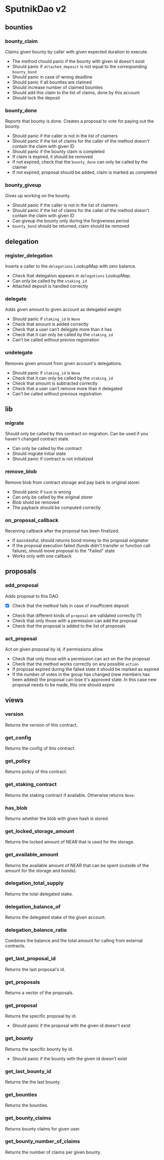 # SputnikDao v2

## bounties

### bounty_claim
Claims given bounty by caller with given expected duration to execute.
- The method chould panic if the bounty with given id doesn't exist
- Should panic if `attached_deposit` is not equal to the corresponding `bounty_bond`
- Should panic in case of wrong deadline
- Should panic if all bounties are claimed
- Should increase number of claimed bounties
- Should add this claim to the list of claims, done by this account
- Should lock the deposit
### bounty_done
Reports that bounty is done. Creates a proposal to vote for paying out the bounty.
- Should panic if the caller is not in the list of claimers
- Should panic if the list of claims for the caller of the method doesn't contain the claim with given ID
- Should panic if the bounty claim is completed
- If claim is expired, it should be removed
- If not expired, check that the `bounty_done` can only be called by the claimer
- If not expired, proposal should be added, claim is marked as completed
### bounty_giveup
Gives up working on the bounty.
- Should panic if the caller is not in the list of claimers
- Should panic if the list of claims for the caller of the method doesn't contain the claim with given ID
- Can giveup the bounty only during the forgiveness period
- `bounty_bond` should be returned, claim should be removed

## delegation

### register_delegation
Inserts a caller to the `delegations` LookupMap with zero balance.
- Check that delegation appears in `delegations` LookupMap.
- Can only be called by the `staking_id`
- Attached deposit is handled correctly
### delegate
Adds given amount to given account as delegated weight.
- Should panic if `staking_id` is `None`
- Check that amount is added correctly
- Check that a user can't delegate more than it has
- Check that it can only be called by the `staking_id`
- Can't be called without previos registration
### undelegate
Removes given amount from given account's delegations.
- Should panic if `staking_id` is `None`
- Check that it can only be called by the `staking_id`
- Check that amount is subtracted correctly
- Check that a user can't remove more than it delegated
- Can't be called without previous registration

## lib

### migrate
Should only be called by this contract on migration. Can be used if you haven't changed contract state.
- Can only be called by the contract
- Should migrate initial state
- Should panic if contract is not initialized
### remove_blob
Remove blob from contract storage and pay back to original storer.
- Should panic if `hash` is wrong
- Can only be called by the original storer
- Blob shold be removed
- The payback should be computed correctly
### on_proposal_callback
Receiving callback after the proposal has been finalized.
- If successful, should returns bond money to the proposal originator
- If the proposal execution failed (funds didn't transfer or function call failure), should move proposal to the "Failed" state
- Works only with one callback

## proposals

### add_proposal
Adds proposal to this DAO.
- [x] Check that the method fails in case of insufficient deposit 
- Check that different kinds of `proposal` are validated correctly (?)
- Check that only those with a permission can add the proposal
- Check that the proposal is added to the list of proposals
### act_proposal
Act on given proposal by id, if permissions allow.
- Check that only those with a permission can act on the the proposal
- Check that the method works correctly on any possible `action`
- If proposal expired during the failed state it should be marked as expired
- If the number of votes in the group has changed (new members has been added) the proposal can lose it's approved state. In this case new proposal needs to be made, this one should expire

## views
### version
Returns the version of this contract.
### get_config
Returns the config of this contract.
### get_policy
Returns policy of this contract.
### get_staking_contract
Returns the staking contract if available. Otherwise returns `None`.
### has_blob
Returns whether the blob with given hash is stored.
### get_locked_storage_amount
Returns the locked amount of NEAR that is used for the storage.
### get_available_amount
Returns the available amount of NEAR that can be spent (outside of the amount for the storage and bonds).
### delegation_total_supply
Returns the total delegated stake.
### delegation_balance_of
Returns the delegated stake of the given account.
### delegation_balance_ratio
Combines the balance and the total amount for calling from external contracts.
### get_last_proposal_id
Returns the last proposal's id.
### get_proposals
Returns a vector of the proposals.
### get_proposal
Returns the specific proposal by id.
- Should panic if the proposal with the given id doesn't exist
### get_bounty
Returns the specific bounty by id.
- Should panic if the bounty with the given id doesn't exist
### get_last_bounty_id
Returns the the last bounty.
### get_bounties
Returns the bounties.
### get_bounty_claims
Returns bounty claims for given user.
### get_bounty_number_of_claims
Returns the number of claims per given bounty.
